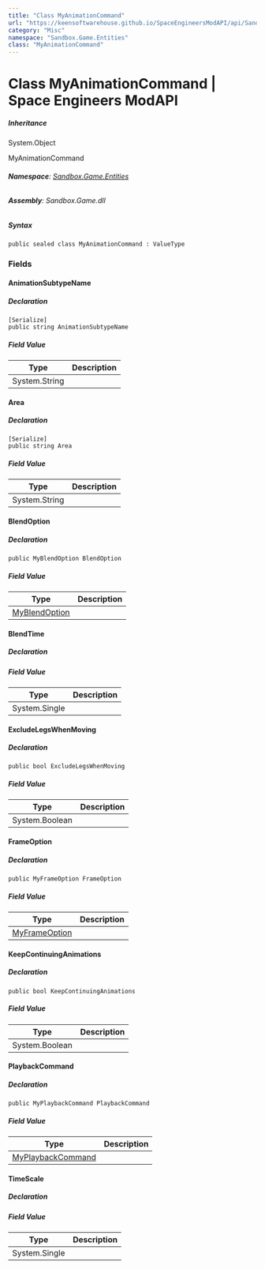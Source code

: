 ```yaml
---
title: "Class MyAnimationCommand"
url: "https://keensoftwarehouse.github.io/SpaceEngineersModAPI/api/Sandbox.Game.Entities.MyAnimationCommand.html"
category: "Misc"
namespace: "Sandbox.Game.Entities"
class: "MyAnimationCommand"
---
```


# Class MyAnimationCommand | Space Engineers ModAPI

##### Inheritance

System.Object

MyAnimationCommand

###### **Namespace**: [Sandbox.Game.Entities](https://keensoftwarehouse.github.io/SpaceEngineersModAPI/api/Sandbox.Game.Entities.html)

###### **Assembly**: Sandbox.Game.dll

##### Syntax

```
public sealed class MyAnimationCommand : ValueType
```

### Fields

#### AnimationSubtypeName

##### Declaration

```
[Serialize]
public string AnimationSubtypeName
```

##### Field Value

| Type | Description |
| --- | --- |
| System.String |     |

#### Area

##### Declaration

```
[Serialize]
public string Area
```

##### Field Value

| Type | Description |
| --- | --- |
| System.String |     |

#### BlendOption

##### Declaration

```
public MyBlendOption BlendOption
```

##### Field Value

| Type | Description |
| --- | --- |
| [MyBlendOption](https://keensoftwarehouse.github.io/SpaceEngineersModAPI/api/Sandbox.Game.Entities.MyBlendOption.html) |     |

#### BlendTime

##### Declaration

##### Field Value

| Type | Description |
| --- | --- |
| System.Single |     |

#### ExcludeLegsWhenMoving

##### Declaration

```
public bool ExcludeLegsWhenMoving
```

##### Field Value

| Type | Description |
| --- | --- |
| System.Boolean |     |

#### FrameOption

##### Declaration

```
public MyFrameOption FrameOption
```

##### Field Value

| Type | Description |
| --- | --- |
| [MyFrameOption](https://keensoftwarehouse.github.io/SpaceEngineersModAPI/api/Sandbox.Game.Entities.MyFrameOption.html) |     |

#### KeepContinuingAnimations

##### Declaration

```
public bool KeepContinuingAnimations
```

##### Field Value

| Type | Description |
| --- | --- |
| System.Boolean |     |

#### PlaybackCommand

##### Declaration

```
public MyPlaybackCommand PlaybackCommand
```

##### Field Value

| Type | Description |
| --- | --- |
| [MyPlaybackCommand](https://keensoftwarehouse.github.io/SpaceEngineersModAPI/api/Sandbox.Game.Entities.MyPlaybackCommand.html) |     |

#### TimeScale

##### Declaration

##### Field Value

| Type | Description |
| --- | --- |
| System.Single |     |